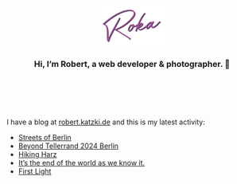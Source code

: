 <div align="center">
  <br>
  <br>
  <br>
  <br>
  <a href="https://robert.katzki.de/">
    <img width="140" src="https://github.com/ro-ka/ro-ka/blob/master/logo.svg" alt="Roka">
  </a>
  <br>
  <h3>Hi, I’m Robert, a web developer & photographer. 👋</h3>
 
  <br>
  <br>
  <br>
  <br>
</div>

I have a blog at [robert.katzki.de](https://robert.katzki.de/) and this is my latest activity:
<!-- BLOG-POST-LIST:START -->
- [Streets of Berlin](https://robert.katzki.de/photos/2024/streets-of-berlin)
- [Beyond Tellerrand 2024 Berlin](https://robert.katzki.de/posts/beyond-tellerrand-2024-berlin)
- [Hiking Harz](https://robert.katzki.de/photos/2024/hiking-harz)
- [It’s the end of the world as we know it.](https://robert.katzki.de/posts/it-s-the-end-of-the-world-as-we-know-it)
- [First Light](https://robert.katzki.de/photos/2024/first-light)
<!-- BLOG-POST-LIST:END -->

